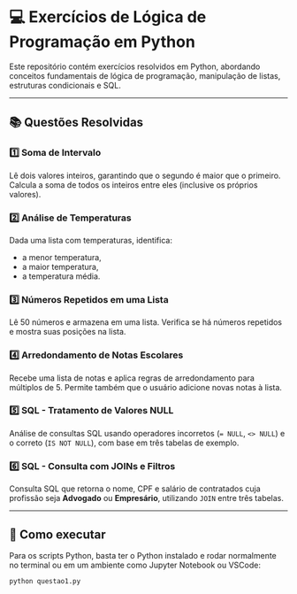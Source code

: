 # 💻 Exercícios de Lógica de Programação em Python

Este repositório contém exercícios resolvidos em Python, abordando conceitos fundamentais de lógica de programação, manipulação de listas, estruturas condicionais e SQL.

---

## 📚 Questões Resolvidas

### 1️⃣ Soma de Intervalo
Lê dois valores inteiros, garantindo que o segundo é maior que o primeiro. Calcula a soma de todos os inteiros entre eles (inclusive os próprios valores).

### 2️⃣ Análise de Temperaturas
Dada uma lista com temperaturas, identifica:
- a menor temperatura,
- a maior temperatura,
- a temperatura média.

### 3️⃣ Números Repetidos em uma Lista
Lê 50 números e armazena em uma lista. Verifica se há números repetidos e mostra suas posições na lista.

### 4️⃣ Arredondamento de Notas Escolares
Recebe uma lista de notas e aplica regras de arredondamento para múltiplos de 5. Permite também que o usuário adicione novas notas à lista.

### 5️⃣ SQL - Tratamento de Valores NULL
Análise de consultas SQL usando operadores incorretos (`= NULL`, `<> NULL`) e o correto (`IS NOT NULL`), com base em três tabelas de exemplo.

### 6️⃣ SQL - Consulta com JOINs e Filtros
Consulta SQL que retorna o nome, CPF e salário de contratados cuja profissão seja **Advogado** ou **Empresário**, utilizando `JOIN` entre três tabelas.

---

## 🚀 Como executar
Para os scripts Python, basta ter o Python instalado e rodar normalmente no terminal ou em um ambiente como Jupyter Notebook ou VSCode:

```bash
python questao1.py
